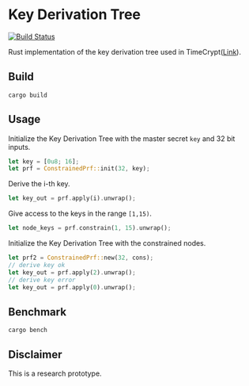 # Key Derivation Tree 
[![Build Status](https://travis-ci.org/lubux/key-derivation-tree.svg?branch=master)](https://travis-ci.org/lubux/key-derivation-tree)


Rust implementation of the key derivation tree used in TimeCrypt([Link](https://www.usenix.org/conference/nsdi20/presentation/burkhalter)).


## Build

```
cargo build
```

## Usage

Initialize the Key Derivation Tree with the master secret `key` and 32 bit inputs.
```rust
let key = [0u8; 16];
let prf = ConstrainedPrf::init(32, key);
```
Derive the i-th key.
```rust
let key_out = prf.apply(i).unwrap();
```

Give access to the keys in the range `[1,15)`.
```rust
let node_keys = prf.constrain(1, 15).unwrap();
```

Initialize the Key Derivation Tree with the constrained nodes. 
```rust
let prf2 = ConstrainedPrf::new(32, cons);
// derive key ok
let key_out = prf.apply(2).unwrap();
// derive key error
let key_out = prf.apply(0).unwrap();
```


## Benchmark

```
cargo bench
```

## Disclaimer 
This is a research prototype.

